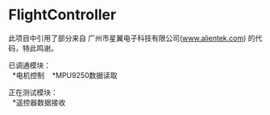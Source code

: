 # FlightController
此项目中引用了部分来自 广州市星翼电子科技有限公司(www.alientek.com) 的代码，特此鸣谢。

已调通模块：    
    *电机控制 
    *MPU9250数据读取 
  
正在测试模块：     
    *遥控器数据接收 
